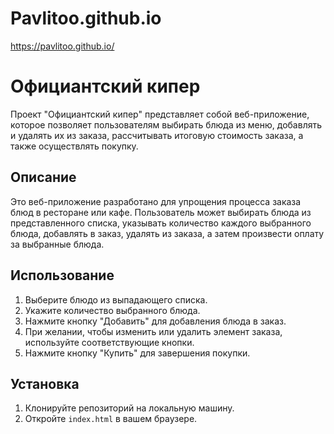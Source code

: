 # Pavlitoo.github.io
https://pavlitoo.github.io/
# Официантский кипер

Проект "Официантский кипер" представляет собой веб-приложение, которое позволяет пользователям выбирать блюда из меню, добавлять и удалять их из заказа, рассчитывать итоговую стоимость заказа, а также осуществлять покупку.

## Описание

Это веб-приложение разработано для упрощения процесса заказа блюд в ресторане или кафе. Пользователь может выбирать блюда из представленного списка, указывать количество каждого выбранного блюда, добавлять в заказ, удалять из заказа, а затем произвести оплату за выбранные блюда.

## Использование

1. Выберите блюдо из выпадающего списка.
2. Укажите количество выбранного блюда.
3. Нажмите кнопку "Добавить" для добавления блюда в заказ.
4. При желании, чтобы изменить или удалить элемент заказа, используйте соответствующие кнопки.
5. Нажмите кнопку "Купить" для завершения покупки.

## Установка

1. Клонируйте репозиторий на локальную машину.
2. Откройте `index.html` в вашем браузере.



